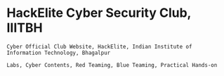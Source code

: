 # HackElite Cyber Security Club, IIITBH

    Cyber Official Club Website, HackElite, Indian Institute of Information Technology, Bhagalpur

    Labs, Cyber Contents, Red Teaming, Blue Teaming, Practical Hands-on
